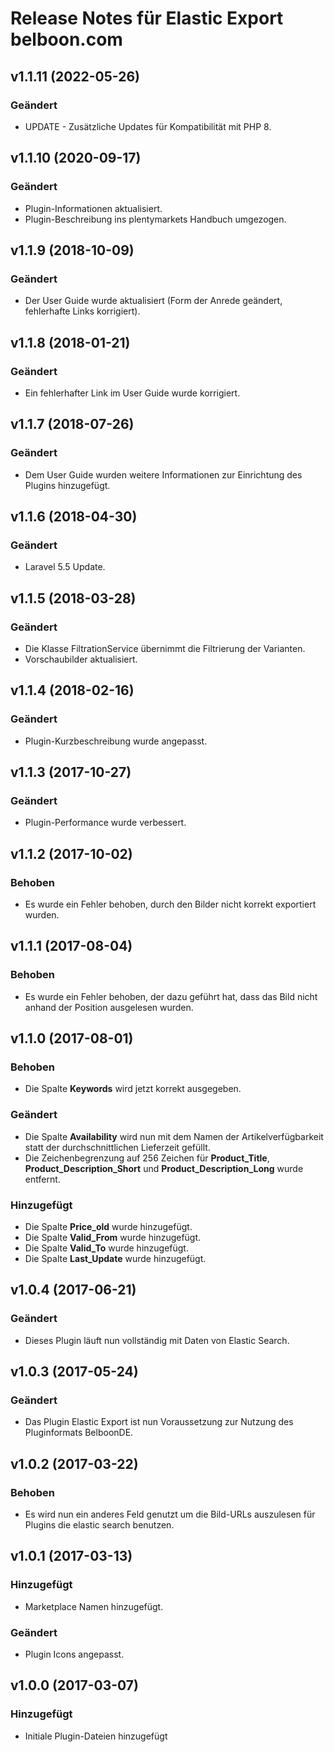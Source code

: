 # Release Notes für Elastic Export belboon.com

## v1.1.11 (2022-05-26)

### Geändert
- UPDATE - Zusätzliche Updates für Kompatibilität mit PHP 8.

## v1.1.10 (2020-09-17)

### Geändert
- Plugin-Informationen aktualisiert.
- Plugin-Beschreibung ins plentymarkets Handbuch umgezogen.

## v1.1.9 (2018-10-09)

### Geändert
- Der User Guide wurde aktualisiert (Form der Anrede geändert, fehlerhafte Links korrigiert).

## v1.1.8 (2018-01-21)

### Geändert
- Ein fehlerhafter Link im User Guide wurde korrigiert.

## v1.1.7 (2018-07-26)

### Geändert
- Dem User Guide wurden weitere Informationen zur Einrichtung des Plugins hinzugefügt.

## v1.1.6 (2018-04-30)

### Geändert
- Laravel 5.5 Update.

## v1.1.5 (2018-03-28)

### Geändert
- Die Klasse FiltrationService übernimmt die Filtrierung der Varianten.
- Vorschaubilder aktualisiert.

## v1.1.4 (2018-02-16)

### Geändert
- Plugin-Kurzbeschreibung wurde angepasst.

## v1.1.3 (2017-10-27)

### Geändert
- Plugin-Performance wurde verbessert.

## v1.1.2 (2017-10-02)

### Behoben
- Es wurde ein Fehler behoben, durch den Bilder nicht korrekt exportiert wurden.

## v1.1.1 (2017-08-04)

### Behoben
- Es wurde ein Fehler behoben, der dazu geführt hat, dass das Bild nicht anhand der Position ausgelesen wurden.

## v1.1.0 (2017-08-01)

### Behoben
- Die Spalte **Keywords** wird jetzt korrekt ausgegeben.

### Geändert
- Die Spalte **Availability** wird nun mit dem Namen der Artikelverfügbarkeit statt der durchschnittlichen Lieferzeit gefüllt.
- Die Zeichenbegrenzung auf 256 Zeichen für **Product_Title**, **Product_Description_Short** und **Product_Description_Long** wurde entfernt.

### Hinzugefügt
- Die Spalte **Price_old** wurde hinzugefügt.
- Die Spalte **Valid_From** wurde hinzugefügt.
- Die Spalte **Valid_To** wurde hinzugefügt.
- Die Spalte **Last_Update** wurde hinzugefügt.

## v1.0.4 (2017-06-21)

### Geändert
- Dieses Plugin läuft nun vollständig mit Daten von Elastic Search.

## v1.0.3 (2017-05-24)

### Geändert
- Das Plugin Elastic Export ist nun Voraussetzung zur Nutzung des Pluginformats BelboonDE.

## v1.0.2 (2017-03-22)

### Behoben
- Es wird nun ein anderes Feld genutzt um die Bild-URLs auszulesen für Plugins die elastic search benutzen.

## v1.0.1 (2017-03-13)

### Hinzugefügt
- Marketplace Namen hinzugefügt.

### Geändert
- Plugin Icons angepasst.

## v1.0.0 (2017-03-07)

### Hinzugefügt
- Initiale Plugin-Dateien hinzugefügt
